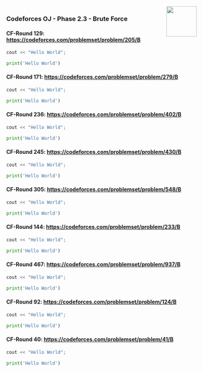 <img align="right" width="80" height="80" src="https://github.com/cs-MohamedAyman/Problem-Solving-Training/blob/master/online-judges-logos/codeforces.jpg">

### Codeforces OJ - Phase 2.3 - Brute Force

#### CF-Round 129: https://codeforces.com/problemset/problem/205/B
```cpp
cout << "Hello World";
```
```python
print('Hello World')
```

#### CF-Round 171: https://codeforces.com/problemset/problem/279/B
```cpp
cout << "Hello World";
```
```python
print('Hello World')
```

#### CF-Round 236: https://codeforces.com/problemset/problem/402/B
```cpp
cout << "Hello World";
```
```python
print('Hello World')
```

#### CF-Round 245: https://codeforces.com/problemset/problem/430/B
```cpp
cout << "Hello World";
```
```python
print('Hello World')
```

#### CF-Round 305: https://codeforces.com/problemset/problem/548/B
```cpp
cout << "Hello World";
```
```python
print('Hello World')
```

#### CF-Round 144: https://codeforces.com/problemset/problem/233/B
```cpp
cout << "Hello World";
```
```python
print('Hello World')
```

#### CF-Round 467: https://codeforces.com/problemset/problem/937/B
```cpp
cout << "Hello World";
```
```python
print('Hello World')
```

#### CF-Round 92: https://codeforces.com/problemset/problem/124/B
```cpp
cout << "Hello World";
```
```python
print('Hello World')
```

#### CF-Round 40: https://codeforces.com/problemset/problem/41/B
```cpp
cout << "Hello World";
```
```python
print('Hello World')
```
